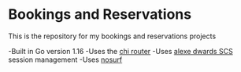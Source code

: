 # Bookings and Reservations

This is the repository for my bookings and reservations projects

-Built in Go version 1.16
-Uses the [chi router](https://github.com/go-chi/chi)
-Uses [alexe dwards SCS](https://github.com/alexedwards/scs/v2) session management
-Uses [nosurf](https://github.com/justinas/nosurf) 